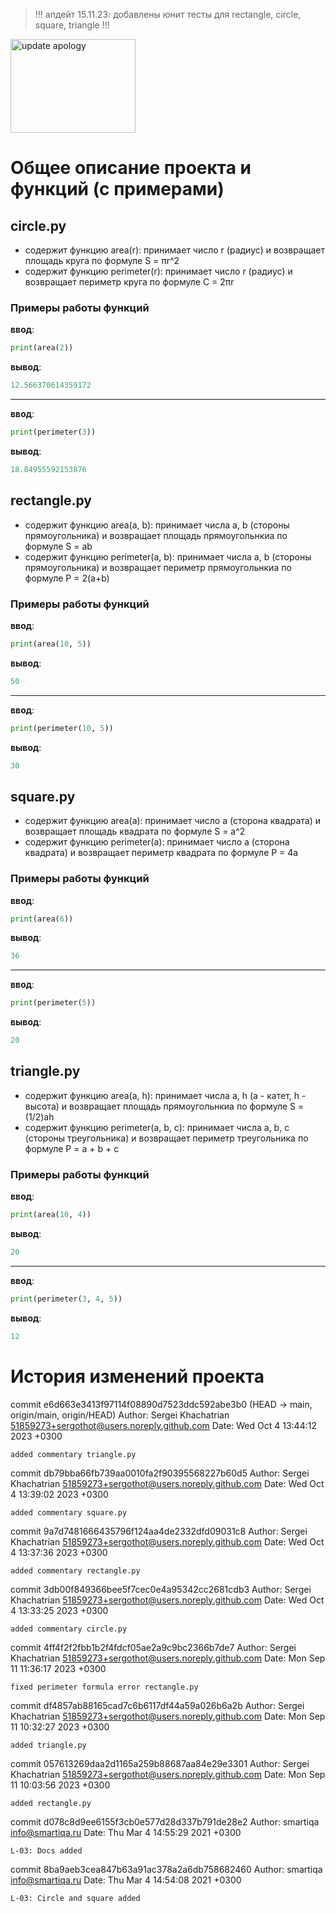 > !!! апдейт 15.11.23: добавлены юнит тесты для rectangle, circle, square, triangle !!!

<img width="200" height="150" alt="update apology" src="update-apology.gif"/>


# Общее описание проекта и функций (с примерами)
## circle.py
- содержит функцию area(r): принимает число r (радиус) и возвращает площадь круга по формуле S = πr^2
- содержит функцию perimeter(r): принимает число r (радиус) и возвращает периметр круга по формуле C = 2πr

### Примеры работы функций
**ввод**:
```python
print(area(2))
```
**вывод**:
```python
12.566370614359172 
```
---
**ввод**:
```python
print(perimeter(3))
```
**вывод**:
```python
18.84955592153876
```


## rectangle.py
- содержит функцию area(a, b): принимает числа a, b (стороны прямоугольника) и возвращает площадь прямоугольнкиа по формуле S = ab
- содержит функцию perimeter(a, b): принимает числа a, b (стороны прямоугольника) и возвращает периметр прямоугольнкиа по формуле P = 2(a+b)

### Примеры работы функций
**ввод**:
```python
print(area(10, 5))
```
**вывод**:
```python
50 
```
---
**ввод**:
```python
print(perimeter(10, 5))
```
**вывод**:
```python
30
```

## square.py
- содержит функцию area(a): принимает число a (сторона квадрата) и возвращает площадь квадрата по формуле S = a^2
- содержит функцию perimeter(a): принимает число a (сторона квадрата) и возвращает периметр квадрата по формуле P = 4a

### Примеры работы функций
**ввод**:
```python
print(area(6))
```
**вывод**:
```python
36
```
---
**ввод**:
```python
print(perimeter(5))
```
**вывод**:
```python
20
```

## triangle.py
- содержит функцию area(a, h): принимает числа a, h (a - катет, h - высота) и возвращает площадь прямоугольнкиа по формуле S = (1/2)ah
- содержит функцию perimeter(a, b, c): принимает числа a, b, c (стороны треугольника) и возвращает периметр треугольника по формуле P = a + b + c

### Примеры работы функций
**ввод**:
```python
print(area(10, 4))
```
**вывод**:
```python
20
```
---
**ввод**:
```python
print(perimeter(3, 4, 5))
```
**вывод**:
```python
12
```


# История изменений проекта
commit e6d663e3413f97114f08890d7523ddc592abe3b0 (HEAD -> main, origin/main, origin/HEAD)
Author: Sergei Khachatrian <51859273+sergothot@users.noreply.github.com>
Date:   Wed Oct 4 13:44:12 2023 +0300

    added commentary triangle.py

commit db79bba66fb739aa0010fa2f90395568227b60d5
Author: Sergei Khachatrian <51859273+sergothot@users.noreply.github.com>
Date:   Wed Oct 4 13:39:02 2023 +0300

    added commentary square.py

commit 9a7d7481666435796f124aa4de2332dfd09031c8
Author: Sergei Khachatrian <51859273+sergothot@users.noreply.github.com>
Date:   Wed Oct 4 13:37:36 2023 +0300

    added commentary rectangle.py

commit 3db00f849366bee5f7cec0e4a95342cc2681cdb3
Author: Sergei Khachatrian <51859273+sergothot@users.noreply.github.com>
Date:   Wed Oct 4 13:33:25 2023 +0300

    added commentary circle.py

commit 4ff4f2f2fbb1b2f4fdcf05ae2a9c9bc2366b7de7
Author: Sergei Khachatrian <51859273+sergothot@users.noreply.github.com>
Date:   Mon Sep 11 11:36:17 2023 +0300

    fixed perimeter formula error rectangle.py

commit df4857ab88165cad7c6b6117df44a59a026b6a2b
Author: Sergei Khachatrian <51859273+sergothot@users.noreply.github.com>
Date:   Mon Sep 11 10:32:27 2023 +0300

    added triangle.py

commit 057613269daa2d1165a259b88687aa84e29e3301
Author: Sergei Khachatrian <51859273+sergothot@users.noreply.github.com>
Date:   Mon Sep 11 10:03:56 2023 +0300

    added rectangle.py

commit d078c8d9ee6155f3cb0e577d28d337b791de28e2
Author: smartiqa <info@smartiqa.ru>
Date:   Thu Mar 4 14:55:29 2021 +0300

    L-03: Docs added

commit 8ba9aeb3cea847b63a91ac378a2a6db758682460
Author: smartiqa <info@smartiqa.ru>
Date:   Thu Mar 4 14:54:08 2021 +0300

    L-03: Circle and square added
